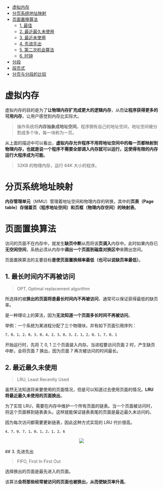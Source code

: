 <!-- GFM-TOC -->

* [虚拟内存](#虚拟内存)
* [分页系统地址映射](#分页系统地址映射)
* [页面置换算法](#页面置换算法)
    * [1. 最佳](#1-最佳)
    * [2. 最近最久未使用](#2-最近最久未使用)
    * [3. 最近未使用](#3-最近未使用)
    * [4. 先进先出](#4-先进先出)
    * [5. 第二次机会算法](#5-第二次机会算法)
    * [6. 时钟](#6-时钟)
* [分段](#分段)
* [段页式](#段页式)
* [分页与分段的比较](#分页与分段的比较)
<!-- GFM-TOC -->


# 虚拟内存

虚拟内存的目的是为了**让物理内存扩充成更大的逻辑内存**，从而**让程序获得更多的可用内存**，让用户感觉到内存比实际大。

> 操作系统将**内存抽象成地址空间**。程序拥有自己的地址空间，地址空间被分割成多个块，每一块称为一页。

从上面的描述中可以看出，**虚拟内存允许程序不用将地址空间中的每一页都映射到物理内存，也就是说一个程序不需要全部调入内存就可以运行，这使得有限的内存运行大程序成为可能**。

> 32KB 的物理内存，运行 64K 大小的程序。

# 分页系统地址映射

**内存管理单元**（MMU）管理着地址空间和物理内存的转换，其中的**页表（Page table）存储着页（程序地址空间）和页框（物理内存空间）的映射表**。

# 页面置换算法

访问的页面不在内存中，就发生**缺页中断**从而将该**页调入**内存中。此时如果内存已**无空闲空间**，系统必须从内存中**调出一个页面到磁盘对换区中**来腾出空间。

页面置换算法的主要目标**是使页面置换频率最低（也可以说缺页率最低）**。

## 1. 最长时间内不再被访问

> OPT, Optimal replacement algorithm

所选择的被**换出的页面将是最长时间内不再被访问**，通常可以保证获得最低的缺页率。

是一种理论上的算法，因为**无法知道一个页面多长时间不再被访问**。

举例：一个系统为某进程分配了三个物理块，并有如下页面引用序列：

```html
7，0，1，2，0，3，0，4，2，3，0，3，2，1，2，0，1，7，0，1
```

开始运行时，先将 7, 0, 1 三个页面装入内存。当进程要访问页面 2 时，产生缺页中断，会将页面 7 换出，因为页面 7 再次被访问的时间最长。

## 2. 最近最久未使用

> LRU, Least Recently Used

虽然无法知道将来要使用的页面情况，但是可以知道过去使用页面的情况。**LRU 将最近最久未使用的页面换出**。

为了实现 LRU，需要在内存中维护一个所有页面的链表。当一个页面被访问时，将这个页面移到链表表头。这样就能保证链表表尾的页面是最近最久未访问的。

因为每次访问都需要更新链表，因此这种方式实现的 LRU 代价很高。

```html
4，7，0，7，1，0，1，2，1，2，6
```

<div align="center"> <img src="https://cs-notes-1256109796.cos.ap-guangzhou.myqcloud.com/eb859228-c0f2-4bce-910d-d9f76929352b.png"/> </div><br>
## 3. 先进先出

> FIFO, First In First Out

选择换出的页面是最先进入的页面。

该算法**会将那些经常被访问的页面也被换出，从而使缺页率升高**。
